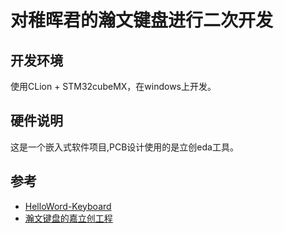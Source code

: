 # 对稚晖君的瀚文键盘进行二次开发


## 开发环境

使用CLion + STM32cubeMX，在windows上开发。

## 硬件说明

这是一个嵌入式软件项目,PCB设计使用的是立创eda工具。

## 参考

- [HelloWord-Keyboard](https://github.com/peng-zhihui/HelloWord-Keyboard)
- [瀚文键盘的嘉立创工程](https://oshwhub.com/pengzhihui/b11afae464c54a3e8d0f77e1f92dc7b7)